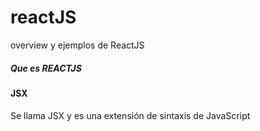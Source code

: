 
# reactJS
overview y ejemplos de ReactJS

##### Que es REACTJS

#### JSX
Se llama JSX y es una extensión de sintaxis de JavaScript
